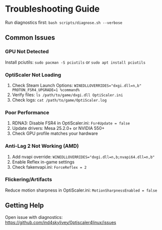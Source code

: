 # Troubleshooting Guide

Run diagnostics first: `bash scripts/diagnose.sh --verbose`

## Common Issues

### GPU Not Detected
Install pciutils: `sudo pacman -S pciutils` or `sudo apt install pciutils`

### OptiScaler Not Loading
1. Check Steam Launch Options: `WINEDLLOVERRIDES="dxgi.dll=n,b" PROTON_FSR4_UPGRADE=1 %command%`
2. Verify files: `ls /path/to/game/dxgi.dll OptiScaler.ini`
3. Check logs: `cat /path/to/game/OptiScaler.log`

### Poor Performance
1. RDNA3: Disable FSR4 in OptiScaler.ini: `Fsr4Update = false`
2. Update drivers: Mesa 25.2.0+ or NVIDIA 550+
3. Check GPU profile matches your hardware

### Anti-Lag 2 Not Working (AMD)
1. Add nvapi override: `WINEDLLOVERRIDES="dxgi.dll=n,b;nvapi64.dll=n,b"`
2. Enable Reflex in-game settings
3. Check fakenvapi.ini: `ForceReflex = 2`

### Flickering/Artifacts
Reduce motion sharpness in OptiScaler.ini: `MotionSharpnessEnabled = false`

## Getting Help
Open issue with diagnostics: https://github.com/ind4skylivey/0ptiscaler4linux/issues
